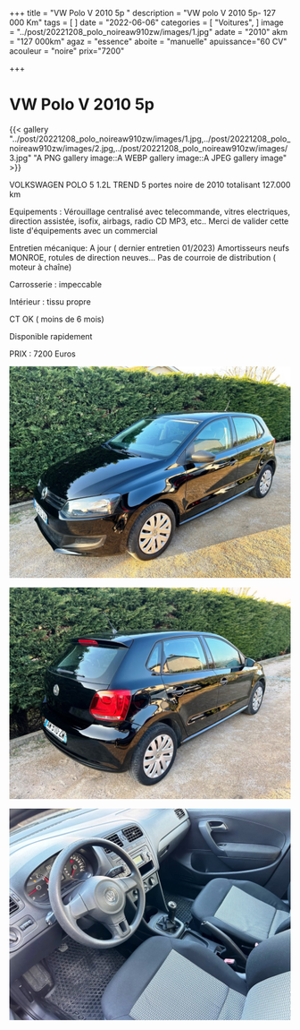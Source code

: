 +++
title = "VW Polo V 2010 5p "
description = "VW polo V 2010 5p- 127 000 Km"
tags = [
]
date = "2022-06-06"
categories = [
    "Voitures",
]
image = "../post/20221208_polo_noireaw910zw/images/1.jpg"
adate = "2010"
akm = "127 000km"
agaz = "essence"
aboite = "manuelle"
apuissance="60 CV"
acouleur = "noire"
prix="7200"

+++

# VW Polo V 2010 5p 

{{< gallery "../post/20221208_polo_noireaw910zw/images/1.jpg,../post/20221208_polo_noireaw910zw/images/2.jpg,../post/20221208_polo_noireaw910zw/images/3.jpg" "A PNG gallery image::A WEBP gallery image::A JPEG gallery image" >}}


VOLKSWAGEN POLO 5 1.2L TREND 5 portes noire de 2010 totalisant 127.000 km

Equipements :
Vérouillage centralisé avec telecommande, vitres electriques, direction assistée, isofix, airbags, radio CD MP3, etc..
Merci de valider cette liste d'équipements avec un commercial


Entretien mécanique:
A jour ( dernier entretien 01/2023)
Amortisseurs neufs MONROE, rotules de direction neuves...
Pas de courroie de distribution ( moteur à chaîne)

Carrosserie : impeccable

Intérieur : tissu propre

CT OK ( moins de 6 mois)

Disponible rapidement

PRIX : 7200 Euros


<!-- more -->


![](images/1.jpg)

![](images/2.jpg)

![](images/3.jpg)


